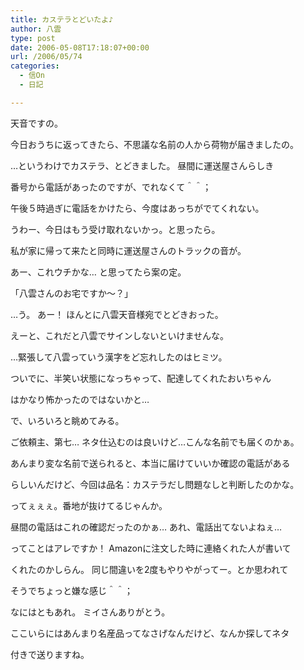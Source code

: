 ```yaml
---
title: カステラとどいたよ♪
author: 八雲
type: post
date: 2006-05-08T17:18:07+00:00
url: /2006/05/74
categories:
  - 信On
  - 日記

---
```

天音ですの。
  
今日おうちに返ってきたら、不思議な名前の人から荷物が届きましたの。

…というわけでカステラ、とどきました。 昼間に運送屋さんらしき
  
番号から電話があったのですが、でれなくて＾＾；
  
午後５時過ぎに電話をかけたら、今度はあっちがでてくれない。
  
うわー、今日はもう受け取れないかっ。と思ったら。
  
私が家に帰って来たと同時に運送屋さんのトラックの音が。
  
あー、これウチかな… と思ってたら案の定。

「八雲さんのお宅ですか～？」

…う。 あー！ ほんとに八雲天音様宛でとどきおった。
  
えーと、これだと八雲でサインしないといけませんな。
  
…緊張して八雲っていう漢字をど忘れしたのはヒミツ。
  
ついでに、半笑い状態になっちゃって、配達してくれたおいちゃん
  
はかなり怖かったのではないかと…

で、いろいろと眺めてみる。
  
ご依頼主、第七… ネタ仕込むのは良いけど…こんな名前でも届くのかぁ。
  
あんまり変な名前で送られると、本当に届けていいか確認の電話がある
  
らしいんだけど、今回は品名：カステラだし問題なしと判断したのかな。

ってぇぇぇ。番地が抜けてるじゃんか。
  
昼間の電話はこれの確認だったのかぁ… あれ、電話出てないよねぇ…
  
ってことはアレですか！ Amazonに注文した時に連絡くれた人が書いて
  
くれたのかしらん。 同じ間違いを2度もやりやがってー。とか思われて
  
そうでちょっと嫌な感じ＾＾；

なにはともあれ。 ミイさんありがとう。
  
ここいらにはあんまり名産品ってなさげなんだけど、なんか探してネタ
  
付きで送りますね。